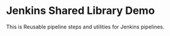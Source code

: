 # Jenkins Shared Library Demo

This is Reusable pipeline steps and utilities for Jenkins pipelines.
